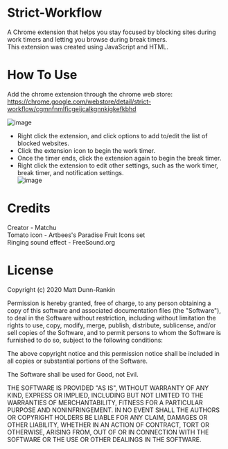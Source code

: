 # Strict-Workflow
A Chrome extension that helps you stay focused by blocking sites during work timers and letting you browse during break timers. <br />
This extension was created using JavaScript and HTML. 

# How To Use
Add the chrome extension through the chrome web store: 
<br />
https://chrome.google.com/webstore/detail/strict-workflow/cgmnfnmlficgeijcalkgnnkigkefkbhd


![image](https://user-images.githubusercontent.com/68031935/218339422-c5fa258e-7fea-4445-a9bb-f8580df90ab1.png)
- Right click the extension, and click options to add to/edit the list of blocked websites. <br />
- Click the extension icon to begin the work timer. <br />
- Once the timer ends, click the extension again to begin the break timer. <br />
- Right click the extension to edit other settings, such as the work timer, break timer, and notification settings. <br />
![image](https://user-images.githubusercontent.com/68031935/218339404-43fbed8d-94d3-469f-b27e-c2e4096bea62.png)


# Credits
Creator - Matchu <br />
Tomato icon - Artbees's Paradise Fruit Icons set <br />
Ringing sound effect - FreeSound.org <br />

# License
Copyright (c) 2020 Matt Dunn-Rankin

Permission is hereby granted, free of charge, to any person obtaining a copy of this software and associated documentation files (the "Software"), to deal in the Software without restriction, including without limitation the rights to use, copy, modify, merge, publish, distribute, sublicense, and/or sell copies of the Software, and to permit persons to whom the Software is furnished to do so, subject to the following conditions:

The above copyright notice and this permission notice shall be included in all copies or substantial portions of the Software.

The Software shall be used for Good, not Evil.

THE SOFTWARE IS PROVIDED "AS IS", WITHOUT WARRANTY OF ANY KIND, EXPRESS OR IMPLIED, INCLUDING BUT NOT LIMITED TO THE WARRANTIES OF MERCHANTABILITY, FITNESS FOR A PARTICULAR PURPOSE AND NONINFRINGEMENT. IN NO EVENT SHALL THE AUTHORS OR COPYRIGHT HOLDERS BE LIABLE FOR ANY CLAIM, DAMAGES OR OTHER LIABILITY, WHETHER IN AN ACTION OF CONTRACT, TORT OR OTHERWISE, ARISING FROM, OUT OF OR IN CONNECTION WITH THE SOFTWARE OR THE USE OR OTHER DEALINGS IN THE SOFTWARE. 
